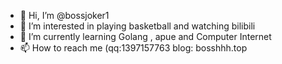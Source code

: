 - 👋 Hi, I’m @bossjoker1
- 👀 I’m interested in playing basketball and watching bilibili
- 🌱 I’m currently learning Golang , apue and Computer Internet
- 📫 How to reach me (qq:1397157763 blog: bosshhh.top

<!---
bossjoker1/bossjoker1 is a ✨ special ✨ repository because its `README.md` (this file) appears on your GitHub profile.
You can click the Preview link to take a look at your changes.
--->
